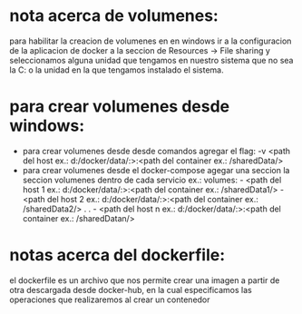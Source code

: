 # nota acerca de volumenes:
para habilitar la creacion de volumenes en en windows ir a la configuracion de la aplicacion 
de docker a la seccion de Resources -> File sharing y seleccionamos alguna unidad que tengamos 
en nuestro sistema que no sea la C: o la unidad en la que tengamos instalado el sistema.

# para crear volumenes desde windows:
- para crear volumenes desde desde comandos 
agregar el flag: -v <path del host ex.: d:/docker/data/:>:<path del container ex.: /sharedData/>
- para crear volumenes desde el docker-compose
agegar una seccion la seccion volumenes dentro de cada servicio ex.:
    volumes:
        - <path del host 1 ex.: d:/docker/data/:>:<path del container ex.: /sharedData1/>
        - <path del host 2 ex.: d:/docker/data/:>:<path del container ex.: /sharedData2/>
        .
        .
        - <path del host n ex.: d:/docker/data/:>:<path del container ex.: /sharedDatan/>

# notas acerca del dockerfile:
el dockerfile es un archivo que nos permite crear una imagen a partir de otra descargada desde
docker-hub, en la cual especificamos las operaciones que realizaremos al crear un contenedor
